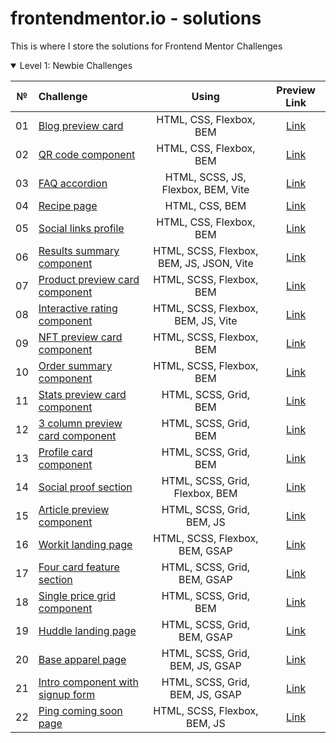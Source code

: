 # frontendmentor.io - solutions

This is where I store the solutions for Frontend Mentor Challenges

<details open>
<summary>Level 1: Newbie Challenges</summary>

| № | Challenge | Using | Preview Link |
| :---: | :--- | :---: | :---: |
| 01 | [Blog preview card](https://github.com/ankkiel/frontend-mentor-solutions/tree/main/blog-preview-card-main) | HTML, CSS, Flexbox, BEM | [Link](https://ankkiel.github.io/frontend-mentor-solutions/blog-preview-card-main/) |
| 02 | [QR code component](https://github.com/ankkiel/frontend-mentor-solutions/tree/main/qr-code-component-main) | HTML, CSS, Flexbox, BEM | [Link](https://ankkiel.github.io/frontend-mentor-solutions/qr-code-component-main/) |
| 03 | [FAQ accordion](https://github.com/ankkiel/frontend-mentor-solutions/tree/main/faq-accordion-main) | HTML, SCSS, JS, Flexbox, BEM, Vite | [Link](https://ankkiel.github.io/frontend-mentor-solutions/faq-accordion-main/) |
| 04 | [Recipe page](https://github.com/ankkiel/frontend-mentor-solutions/tree/main/recipe-page-main) | HTML, CSS, BEM | [Link](https://ankkiel.github.io/frontend-mentor-solutions/recipe-page-main/) |
| 05 | [Social links profile](https://github.com/ankkiel/frontend-mentor-solutions/tree/main/social-links-profile-main) | HTML, CSS, Flexbox, BEM | [Link](https://ankkiel.github.io/frontend-mentor-solutions/social-links-profile-main/) |
| 06 | [Results summary component](https://github.com/ankkiel/frontend-mentor-solutions/tree/main/results-summary-component-main) | HTML, SCSS, Flexbox, BEM, JS, JSON, Vite | [Link](https://ankkiel.github.io/frontend-mentor-solutions/results-summary-component-main/) |
| 07 | [Product preview card component](https://github.com/ankkiel/frontend-mentor-solutions/tree/main/product-preview-card-component-main) | HTML, SCSS, Flexbox, BEM | [Link](https://ankkiel.github.io/frontend-mentor-solutions/product-preview-card-component-main/) |
| 08 | [Interactive rating component](https://github.com/ankkiel/frontend-mentor-solutions/tree/main/interactive-rating-component-main) | HTML, SCSS, Flexbox, BEM, JS, Vite | [Link](https://ankkiel.github.io/frontend-mentor-solutions/interactive-rating-component-main/) |
| 09 | [NFT preview card component](https://github.com/ankkiel/frontend-mentor-solutions/tree/main/nft-preview-card-component-main) | HTML, SCSS, Flexbox, BEM  | [Link](https://ankkiel.github.io/frontend-mentor-solutions/nft-preview-card-component-main/) |
| 10 | [Order summary component](https://github.com/ankkiel/frontend-mentor-solutions/tree/main/order-summary-component) | HTML, SCSS, Flexbox, BEM  | [Link](https://ankkiel.github.io/frontend-mentor-solutions/order-summary-component/) |
| 11 | [Stats preview card component](https://github.com/ankkiel/frontend-mentor-solutions/tree/main/stats-preview-card-component) | HTML, SCSS, Grid, BEM  | [Link](https://ankkiel.github.io/frontend-mentor-solutions/stats-preview-card-component/) |
| 12 | [3 column preview card component](https://github.com/ankkiel/frontend-mentor-solutions/tree/main/3-column-preview-card-component) | HTML, SCSS, Grid, BEM  | [Link](https://ankkiel.github.io/frontend-mentor-solutions/3-column-preview-card-component/) |
| 13 | [Profile card component](https://github.com/ankkiel/frontend-mentor-solutions/tree/main/profile-card-component) | HTML, SCSS, Grid, BEM  | [Link](https://ankkiel.github.io/frontend-mentor-solutions/profile-card-component/) |
| 14 | [Social proof section](https://github.com/ankkiel/frontend-mentor-solutions/tree/main/social-proof-section) | HTML, SCSS, Grid, Flexbox, BEM  | [Link](https://ankkiel.github.io/frontend-mentor-solutions/social-proof-section/) |
| 15 | [Article preview component](https://github.com/ankkiel/frontend-mentor-solutions/tree/main/article-preview-component) | HTML, SCSS, Grid, BEM, JS  | [Link](https://ankkiel.github.io/frontend-mentor-solutions/article-preview-component/) |
| 16 | [Workit landing page](https://github.com/ankkiel/frontend-mentor-solutions/tree/main/workit-landing-page) | HTML, SCSS, Flexbox, BEM, GSAP  | [Link](https://ankkiel.github.io/frontend-mentor-solutions/workit-landing-page/) |
| 17 | [Four card feature section](https://github.com/ankkiel/frontend-mentor-solutions/tree/main/four-card-feature-section) | HTML, SCSS, Grid, BEM, GSAP  | [Link](https://ankkiel.github.io/frontend-mentor-solutions/four-card-feature-section/) |
| 18 | [Single price grid component](https://github.com/ankkiel/frontend-mentor-solutions/tree/main/single-price-grid-component) | HTML, SCSS, Grid, BEM  | [Link](https://ankkiel.github.io/frontend-mentor-solutions/single-price-grid-component/) |
| 19 | [Huddle landing page](https://github.com/ankkiel/frontend-mentor-solutions/tree/main/huddle-landing-page-with-single-introductory-section) | HTML, SCSS, Grid, BEM, GSAP  | [Link](https://ankkiel.github.io/frontend-mentor-solutions/huddle-landing-page-with-single-introductory-section/) |
| 20 | [Base apparel page](https://github.com/ankkiel/frontend-mentor-solutions/tree/main/base-apparel-coming-soon) | HTML, SCSS, Grid, BEM, JS, GSAP  | [Link](https://ankkiel.github.io/frontend-mentor-solutions/base-apparel-coming-soon/) |
| 21 | [Intro component with signup form](https://github.com/ankkiel/frontend-mentor-solutions/tree/main/intro-component-with-signup-form) | HTML, SCSS, Grid, BEM, JS, GSAP  | [Link](https://ankkiel.github.io/frontend-mentor-solutions/intro-component-with-signup-form/) |
| 22 | [Ping coming soon page](https://github.com/ankkiel/frontend-mentor-solutions/tree/main/ping-coming-soon-page) | HTML, SCSS, Flexbox, BEM, JS  | [Link](https://ankkiel.github.io/frontend-mentor-solutions/ping-coming-soon-page/) |
</details>
